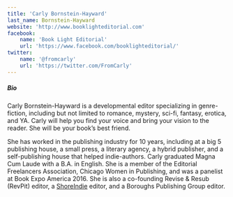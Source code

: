 ```yaml
---
title: 'Carly Bornstein-Hayward'
last_name: Bornstein-Hayward
website: 'http://www.booklighteditorial.com'
facebook:
    name: 'Book Light Editorial'
    url: 'https://www.facebook.com/booklighteditorial/'
twitter:
    name: '@fromcarly'
    url: 'https://twitter.com/FromCarly'
---
```


##### Bio

Carly Bornstein-Hayward is a developmental editor specializing in genre-fiction, including but not limited to romance, mystery, sci-fi, fantasy, erotica, and YA. Carly will help you find your voice and bring your vision to the reader. She will be your book’s best friend.

She has worked in the publishing industry for 10 years, including at a big 5 publishing house, a small press, a literary agency, a hybrid publisher, and a self-publishing house that helped indie-authors. Carly graduated Magna Cum Laude with a B.A. in English. She is a member of the Editorial Freelancers Association, Chicago Women in Publishing, and was a panelist at Book Expo America 2016. She is also a co-founding Revise & Resub (RevPit) editor, a [ShoreIndie](https://shoreindie.blogspot.com?target=_blank) editor, and a Boroughs Publishing Group editor.